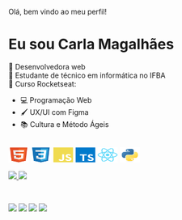 Olá, bem vindo ao meu perfil!
<h1>Eu sou Carla Magalhães</h1>

📱 Desenvolvedora web <br>
🏫 Estudante de técnico em informática no IFBA <br>
🚀 Curso Rocketseat:
- 💻 Programação Web
- 🖌 UX/UI com Figma
- 📚 Cultura e Método Ágeis

<div style="display: inline_block"><br>
<img align="center" alt="Rafa-HTML" height="30" width="40" src="https://raw.githubusercontent.com/devicons/devicon/master/icons/html5/html5-original.svg">
  <img align="center" alt="Rafa-CSS" height="30" width="40" src="https://raw.githubusercontent.com/devicons/devicon/master/icons/css3/css3-original.svg">
  <img align="center" alt="Rafa-Js" height="30" width="40" src="https://raw.githubusercontent.com/devicons/devicon/master/icons/javascript/javascript-plain.svg">
  <img align="center" alt="Rafa-Ts" height="30" width="40" src="https://raw.githubusercontent.com/devicons/devicon/master/icons/typescript/typescript-plain.svg">
  <img align="center" alt="Rafa-React" height="30" width="40" src="https://raw.githubusercontent.com/devicons/devicon/master/icons/react/react-original.svg">
  <img align="center" alt="Rafa-Python" height="30" width="40" src="https://raw.githubusercontent.com/devicons/devicon/master/icons/python/python-original.svg">
</div><br>

<div>
  <a href="https://github.com/carlamagalhaes8">
  <img height=180em src="https://github-readme-stats.vercel.app/api?username=carlamagalhaes8&show_icons=true&theme=calm"/>
  <img height=180em src="https://github-readme-stats.vercel.app/api/top-langs/?username=carlamagalhaes8&layout=compact&theme=calm"/>
</div>

<br><div> 
  <a href="https://www.instagram.com/carla_magalhaes404/" target="_blank"><img src="https://img.shields.io/badge/-Instagram-%23E4405F?style=for-the-badge&logo=instagram&logoColor=white" target="_blank"></a>
 <a href="https://discord.com/channels/@me" target="_blank"><img src="https://img.shields.io/badge/Discord-7289DA?style=for-the-badge&logo=discord&logoColor=white" target="_blank"></a> 
  <a href = "mailto:carlamagalhaes404@gmail.com"><img src="https://img.shields.io/badge/-Gmail-%23333?style=for-the-badge&logo=gmail&logoColor=white" target="_blank"></a>
  <a href="https://www.linkedin.com/in/carla-magalh%C3%A3es-4039b6288/" target="_blank"><img src="https://img.shields.io/badge/-LinkedIn-%230077B5?style=for-the-badge&logo=linkedin&logoColor=white" target="_blank"></a> 
</div>
